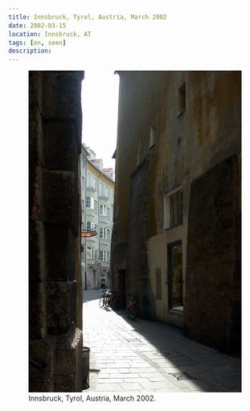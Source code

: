 ```yaml
---
title: ⁨Innsbruck⁩, ⁨Tyrol⁩, ⁨Austria⁩, March 2002
date: 2002-03-15
location: Innsbruck, AT
tags: [en, seen]
description: 
---
```

<figure>
<img src="533.jpg">
<figcaption>Innsbruck⁩, ⁨Tyrol⁩, ⁨Austria⁩, March 2002.</figcaption>

</figure>


